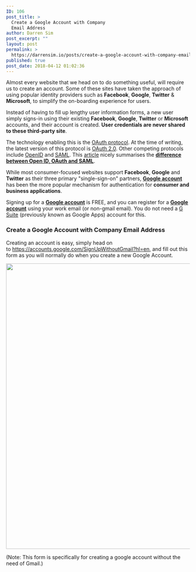 ```yaml
---
ID: 106
post_title: >
  Create a Google Account with Company
  Email Address
author: Darren Sim
post_excerpt: ""
layout: post
permalink: >
  https://darrensim.io/posts/create-a-google-account-with-company-email-address/
published: true
post_date: 2018-04-12 01:02:36
---
```

Almost every website that we head on to do something useful, will require us to create an account. Some of these sites have taken the approach of using popular identity providers such as <strong>Facebook</strong>, <strong>Google</strong>, <strong>Twitter</strong> &amp; <strong>Microsoft</strong>, to simplify the on-boarding experience for users.

Instead of having to fill up lengthy user information forms, a new user simply signs-in using their existing <strong>Facebook</strong>, <strong>Google</strong>, <strong>Twitter</strong> or <strong>Microsoft</strong> accounts, and their account is created. <strong>User credentials are never shared to these third-party site</strong>.

The technology enabling this is the <a href="https://oauth.net/" target="_blank" rel="noopener">OAuth protocol</a>. At the time of writing, the latest version of this protocol is <a href="https://en.wikipedia.org/wiki/OAuth#OAuth_2.0" target="_blank" rel="noopener">OAuth 2.0</a>. Other competing protocols include <a href="http://openid.net/what-is-openid/" target="_blank" rel="noopener">OpenID</a> and <a href="https://en.wikipedia.org/wiki/SAML_2.0" target="_blank" rel="noopener">SAML</a>. This <a href="https://spin.atomicobject.com/2016/05/30/openid-oauth-saml/" target="_blank" rel="noopener">article</a> nicely summarises the <strong><a href="https://spin.atomicobject.com/2016/05/30/openid-oauth-saml/" target="_blank" rel="noopener">difference between Open ID, OAuth and SAML</a></strong>.

While most consumer-focused websites support <strong>Facebook</strong>, <strong>Google</strong> and <strong>Twitter</strong> as their three primary "single-sign-on" partners, <a href="https://en.wikipedia.org/wiki/Google_Account" target="_blank" rel="noopener"><strong>Google account</strong></a> has been the more popular mechanism for authentication for <strong>consumer and business applications</strong>.

Signing up for a <a href="https://en.wikipedia.org/wiki/Google_Account" target="_blank" rel="noopener"><strong>Google account</strong></a> is FREE, and you can register for a <a href="https://en.wikipedia.org/wiki/Google_Account" target="_blank" rel="noopener"><strong>Google account</strong></a> using your work email (or non-gmail email). You do not need a <a href="https://en.wikipedia.org/wiki/G_Suite" target="_blank" rel="noopener">G Suite</a> (previously known as Google Apps) account for this.
<h3>Create a Google Account with Company Email Address</h3>
Creating an account is easy, simply head on to <a href="https://accounts.google.com/SignUpWithoutGmail?hl=en" target="_blank" rel="noopener">https://accounts.google.com/SignUpWithoutGmail?hl=en</a>, and fill out this form as you will normally do when you create a new Google Account.

<a href="https://accounts.google.com/SignUpWithoutGmail?hl=en"><img class="aligncenter size-full wp-image-118" src="https://darrensim.io/wp-content/uploads/2018/04/Create-Google-Account-Without-Gmail-Form.png" alt="" width="887" height="781" /></a>

(Note: This form is specifically for creating a google account without the need of Gmail.)